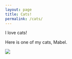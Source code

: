 ```yaml
---
layout: page
title: Cats!
permalink: /cats/
---
```


I love cats!

Here is one of my cats, Mabel.


<img id="catphoto" src="https://jonesamelia.github.io/blog/assets/img/mabel.jpg">